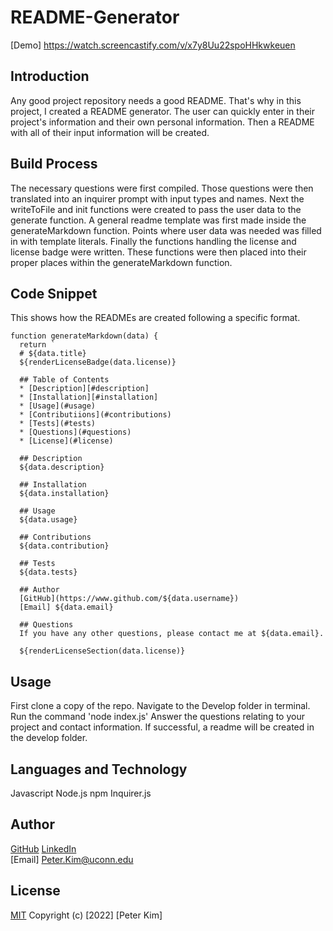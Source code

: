# README-Generator
[Demo] https://watch.screencastify.com/v/x7y8Uu22spoHHkwkeuen

## Introduction
Any good project repository needs a good README. That's why in this project, I created a README generator.
The user can quickly enter in their project's information and their own personal information. 
Then a README with all of their input information will be created.

## Build Process
The necessary questions were first compiled. Those questions were then translated into an inquirer prompt with input types and names.
Next the writeToFile and init functions were created to pass the user data to the generate function.
A general readme template was first made inside the generateMarkdown function. Points where user data was needed was filled in with template literals.
Finally the functions handling the license and license badge were written. These functions were then placed into their proper places within the generateMarkdown function.

## Code Snippet
This shows how the READMEs are created following a specific format. 

```
function generateMarkdown(data) {
  return `
  # ${data.title}
  ${renderLicenseBadge(data.license)}
  
  ## Table of Contents
  * [Description][#description]
  * [Installation][#installation]
  * [Usage](#usage)
  * [Contributiions](#contributions)
  * [Tests](#tests)
  * [Questions](#questions)
  * [License](#license)
  
  ## Description
  ${data.description}

  ## Installation
  ${data.installation}
  
  ## Usage
  ${data.usage}

  ## Contributions
  ${data.contribution}

  ## Tests 
  ${data.tests}

  ## Author
  [GitHub](https://www.github.com/${data.username})
  [Email] ${data.email}

  ## Questions
  If you have any other questions, please contact me at ${data.email}.

  ${renderLicenseSection(data.license)}
```

## Usage
First clone a copy of the repo.
Navigate to the Develop folder in terminal.
Run the command 'node index.js'
Answer the questions relating to your project and contact information.
If successful, a readme will be created in the develop folder.

## Languages and Technology
Javascript
Node.js
npm
Inquirer.js

## Author
[GitHub](https://github.com/PeterKim89)
[LinkedIn](www.linkedin.com/in/peter-kim89)   
[Email] Peter.Kim@uconn.edu

## License
[MIT](https://choosealicense.com/licenses/mit/)
Copyright (c) [2022] [Peter Kim]